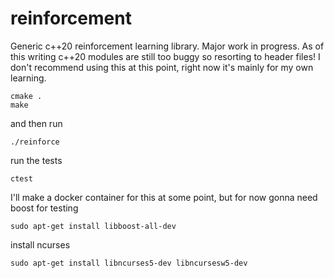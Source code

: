 # reinforcement
Generic c++20 reinforcement learning library.  Major work in progress.  As of this writing c++20 modules are still
too buggy so resorting to header files!  I don't recommend using this at this point, right now it's mainly for my own learning.
```
cmake .
make
```
and then run
```
./reinforce
```
run the tests
```
ctest
```
I'll make a docker container for this at some point, but for now
gonna need boost for testing
```
sudo apt-get install libboost-all-dev
```
install ncurses
```
sudo apt-get install libncurses5-dev libncursesw5-dev
```